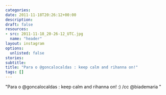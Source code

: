 ```yaml
---
categories:
date: 2011-11-18T20:26:12+00:00
description:
draft: false
resources:
- src: 2011-11-18_20-26-12_UTC.jpg
  name: "header"
layout: instagram
options:
  unlisted: false
stories:
subtitle:
title: "Para o @goncalocaldas : keep calm and rihanna on!"
tags: []
---
```


"Para o @goncalocaldas : keep calm and rihanna on! :) /cc @biademaria "
